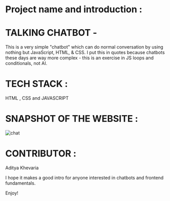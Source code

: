 # Project name and introduction :
# TALKING CHATBOT -
This is a very simple "chatbot" which can do normal conversation by using nothing but JavaScript, HTML, & CSS. I put this in quotes because chatbots these days are way more complex - this is an exercise in JS loops and conditionals, not AI.

# TECH STACK :
HTML , CSS and JAVASCRIPT

# SNAPSHOT OF THE WEBSITE :
![chat](https://user-images.githubusercontent.com/84632701/211819721-57748bba-30f8-458e-b7bb-215c988191d0.png)


# CONTRIBUTOR :
Aditya Khevaria

I hope it makes a good intro for anyone interested in chatbots and frontend fundamentals.

Enjoy!


